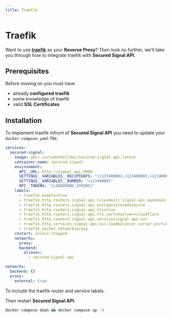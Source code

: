 ```yaml
---
title: Traefik
---
```


# Traefik

Want to use [**traefik**](https://github.com/traefik/traefik) as your **Reverse Proxy**?
Then look no further, we'll take you through how to integrate traefik with **Secured Signal API**.

## Prerequisites

Before moving on you must have

- already **configured** **traefik**
- some knowledge of traefik
- valid **SSL Certificates**

## Installation

To implement traefik infront of **Secured Signal API** you need to update your `docker-compose.yaml` file.

```yaml
services:
  secured-signal:
    image: ghcr.io/codeshelldev/secured-signal-api:latest
    container_name: secured-signal
    environment:
      API__URL: http://signal-api:8080
      SETTINGS__VARIABLES__RECIPIENTS: "[+123400002,+123400003,+123400004]"
      SETTINGS__VARIABLES__NUMBER: "+123400001"
      API__TOKENS: "[LOOOOOONG_STRING]"
    labels:
      - traefik.enable=true
      - traefik.http.routers.signal-api.rule=Host(`signal-api.mydomain.com`)
      - traefik.http.routers.signal-api.entrypoints=websecure
      - traefik.http.routers.signal-api.tls=true
      - traefik.http.routers.signal-api.tls.certresolver=cloudflare
      - traefik.http.routers.signal-api.service=signal-api-svc
      - traefik.http.services.signal-api-svc.loadbalancer.server.port=8880
      - traefik.docker.network=proxy
    restart: unless-stopped
    networks:
      proxy:
      backend:
        aliases:
          - secured-signal-api

networks:
  backend: {}
  proxy:
    external: true
```

To include the traefik router and service labels.

Then restart **Secured Signal API**:

```bash
docker compose down && docker compose up -d
```
